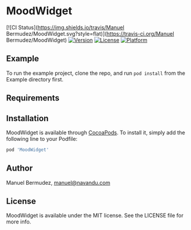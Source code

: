 # MoodWidget

[![CI Status](https://img.shields.io/travis/Manuel Bermudez/MoodWidget.svg?style=flat)](https://travis-ci.org/Manuel Bermudez/MoodWidget)
[![Version](https://img.shields.io/cocoapods/v/MoodWidget.svg?style=flat)](https://cocoapods.org/pods/MoodWidget)
[![License](https://img.shields.io/cocoapods/l/MoodWidget.svg?style=flat)](https://cocoapods.org/pods/MoodWidget)
[![Platform](https://img.shields.io/cocoapods/p/MoodWidget.svg?style=flat)](https://cocoapods.org/pods/MoodWidget)

## Example

To run the example project, clone the repo, and run `pod install` from the Example directory first.

## Requirements

## Installation

MoodWidget is available through [CocoaPods](https://cocoapods.org). To install
it, simply add the following line to your Podfile:

```ruby
pod 'MoodWidget'
```

## Author

Manuel Bermudez, manuel@navandu.com

## License

MoodWidget is available under the MIT license. See the LICENSE file for more info.
